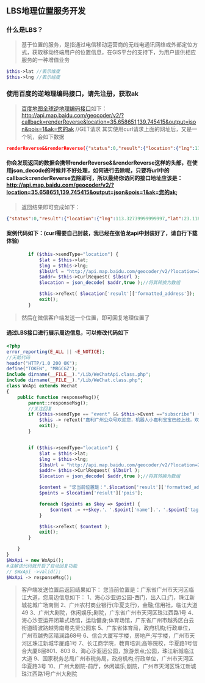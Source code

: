 ## LBS地理位置服务开发
### 什么是LBS？
>基于位置的服务，是指通过电信移动运营商的无线电通讯网络或外部定位方式，获取移动终端用户的位置信息，在GIS平台的支持下，为用户提供相应服务的一种增值业务
```php
$this->lat //表示维度
$this->lng //表示经度
```

### 使用百度的逆地理编码接口，请先注册，获取ak
>[百度地图全球逆地理编码接口](http://lbsyun.baidu.com/index.php?title=webapi/guide/webservice-geocoding-abroad)如下：
>http://api.map.baidu.com/geocoder/v2/?callback=renderReverse&location=35.658651,139.745415&output=json&pois=1&ak=您的ak //GET请求
>其实使用curl请求上面的网址后，又是一个坑，会如下数据
```json
renderReverse&&renderReverse({"status":0,"result":{"location":{"lng":113.32739999999997,"lat":23.118311010889089},"formatted_address":"广东省广州市天河区临江大道","business":"岭南,珠江新城,跑马场","addressComponent":{"country":"中国","country_code":0,"country_code_iso":"CHN","country_code_iso2":"CN","province":"广东省","city":"广州市","city_level":2,"district":"天河区","town":"","adcode":"440106","street":"临江大道","street_number":"","direction":"","distance":""},"pois":[{"addr":"珠江新城花城广场南侧","cp":" ","direction":"南","distance":"152","name":"海心沙亚运公园-西门","poiType":"出入口","point":{"x":113.32778869654283,"y":23.119524957099445},"tag":"出入口;门","tel":"","uid":"d0691d385cf02939efe4a564","zip":"","parent_poi":{"name":"海心沙亚运公园","tag":"旅游景点;公园","addr":"珠江新城临江大道","point":{"x":113.33142683385704,"y":23.117514109032066},"direction":"西","distance":"458","uid":"b2809cc01cbcea85593ac820"}}],"roads":[],"poiRegions":[],"sematic_description":"海心沙亚运公园-西门南152米","cityCode":257}})
```
#### 你会发现返回的数据会携带renderReverse&&renderReverse这样的头部，在使用json_decode的时候并不好处理，如何进行去除呢，只要将url中的callback=renderReverse去除即可，所以最终你访问的接口地址应该是：http://api.map.baidu.com/geocoder/v2/?location=35.658651,139.745415&output=json&pois=1&ak=您的ak;
>返回结果即可变成如下：
```json
{"status":0,"result":{"location":{"lng":113.32739999999997,"lat":23.118311010889089},"formatted_address":"广东省广州市天河区临江大道","business":"岭南,珠江新城,跑马场","addressComponent":{"country":"中国","country_code":0,"country_code_iso":"CHN","country_code_iso2":"CN","province":"广东省","city":"广州市","city_level":2,"district":"天河区","town":"","adcode":"440106","street":"临江大道","street_number":"","direction":"","distance":""},"pois":[{"addr":"珠江新城花城广场南侧","cp":" ","direction":"南","distance":"152","name":"海心沙亚运公园-西门","poiType":"出入口","point":{"x":113.32778869654283,"y":23.119524957099445},"tag":"出入口;门","tel":"","uid":"d0691d385cf02939efe4a564","zip":"","parent_poi":{"name":"海心沙亚运公园","tag":"旅游景点;公园","addr":"珠江新城临江大道","point":{"x":113.33142683385704,"y":23.117514109032066},"direction":"西","distance":"458","uid":"b2809cc01cbcea85593ac820"}}],"roads":[],"poiRegions":[],"sematic_description":"海心沙亚运公园-西门南152米","cityCode":257}
```

#### 案例代码如下：(curl需要自己封装，我已经在张伯龙api中封装好了，请自行下载体验)
```php
		if ($this->sendType="location") {
			$lat = $this->lat;
			$lng = $this->lng;
			$lbsUrl = "http://api.map.baidu.com/geocoder/v2/?location=23.118311,113.327400&output=json&pois=1&ak=3k4o9OMEipspDn5S1SPuZ7OafTqatVDg";
			$addr= $this->CurlRequest( $lbsUrl );
			$location = json_decode( $addr,true );//将其转换为数组

			$this->reText( $location['result']['formatted_address']);
			exit();
		}
```
>然后在微信客户端发送一个位置，即可回复地理位置了


#### 通过LBS接口进行展示周边信息，可以修改代码如下
```php
<?php
error_reporting(E_ALL || ~E_NOTICE);
//天助代码
header("HTTP/1.0 200 OK");
define("TOKEN", "MRGCGZ");
include dirname(__FILE__)."/Lib/WeChatApi.class.php";
include dirname(__FILE__)."/Lib/WeChat.class.php";
class WxApi extends Wechat
{
	public function responseMsg(){
		parent::responseMsg();
		//关注回复
		if ($this->sendType == "event" && $this->Event =="subscribe") {
			$this -> reText("嘉利广州公众号欢迎您，机器人小嘉利宝宝已经上线，欢迎语音或者文字调戏她哦！");
			exit();
		}


		if ($this->sendType="location") {
			$lat = $this->lat;
			$lng = $this->lng;
			$lbsUrl = "http://api.map.baidu.com/geocoder/v2/?location=23.118311,113.327400&output=json&pois=1&ak=3k4o9OMEipspDn5S1SPuZ7OafTqatVDg";
			$addr= $this->CurlRequest( $lbsUrl );
			$location = json_decode( $addr,true );//将其转换为数组

			$content = "您当前位置是：".$location['result']['formatted_address']."，您周边信息如下：\n";
			$points = $location['result']['pois'];

			foreach ($points as $key => $point) {
				$content .= ++$key.'、'.$point['name'].'，'.$point['tag'].'，'.$point['addr']."\n";
			}

			$this->reText( $content );
			exit();
		}

	}
}
$WxApi = new WxApi();
#注解该代码就开启了自动回复功能
// $WxApi ->valid();
$WxApi -> responseMsg();
```
>客户端发送位置后返回结果如下：
>您当前位置是：广东省广州市天河区临江大道，您周边信息如下：
>1、海心沙亚运公园-西门，出入口;门，珠江新城花城广场南侧
>2、广州农村商业银行(华夏支行)，金融;信用社，临江大道49
>3、广州大剧院，休闲娱乐;剧院，广东省广州市天河区珠江西路1号
>4、海心沙亚运开闭幕式场馆，运动健身;体育场馆，广东省广州市越秀区白云街道晴波路越秀南粤先贤公园东
>5、广东省体育局，政府机构;行政单位，广州市越秀区晴澜路68号
>6、信合大厦写字楼，房地产;写字楼，广州市天河区珠江新城华厦路1号
>7、长江商学院，教育培训;高等院校，华夏路1号信合大厦8层801、803
>8、海心沙亚运公园，旅游景点;公园，珠江新城临江大道
>9、国家税务总局广州市税务局，政府机构;行政单位，广州市天河区华夏路3号
>10、广州大剧院-前厅，休闲娱乐;剧院，广州市天河区珠江新城珠江西路1号广州大剧院


